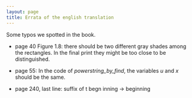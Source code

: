 ```yaml
---
layout: page
title: Errata of the english translation
---
```


Some typos we spotted in the book.

- page 40 Figure 1.8: there should be two different gray shades among the rectangles. In the final print they might be too close to be distinguished.

- page 55: In the code of *powerstring_by_find*,  the variables *u* and *x* should be the same.

- page 240, last line: suffix of t begn inning -> beginning
